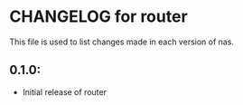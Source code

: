 # CHANGELOG for router

This file is used to list changes made in each version of nas.

## 0.1.0:

* Initial release of router


